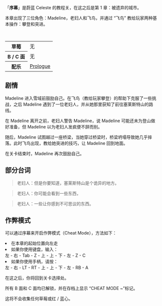 <p>「<strong>序幕</strong>」是蔚蓝 Celeste 的教程关，在这之后是第 1 章：被遗弃的城市。</p>
<p>本章出现了三位角色：Madeline，老妇人和飞鸟，并通过 “飞鸟” 教给玩家两种基本操作：攀登和突进。</p>

<br>

<table>
  <tbody>
    <tr>
      <th>草莓</th>
      <td>无</td>
    </tr>
    <tr>
      <th>B / C 面</th>
      <td>无</td>
    </tr>
    <tr>
      <th>配乐</th>
      <td><a href="https://music.163.com/#/song?id=1341359816">Prologue</a></td>
    </tr>
  </tbody>
</table>

<h2>剧情</h2>
<p>Madeline 进入雪域前鼓励自己。在飞鸟（教给玩家攀登）的帮助下克服了一些挑战，之后 Madeline 遇到了一位老妇人，并从她那里获知了前往塞莱斯特山的路线。</p>
<p>在 Madeline 离开之前，老妇人警告 Madeline，说 Madeline 可能还未为登山做好准备，但 Madeline 以为老妇人发疯便不辞而别。</p>
<p>随后，Madeline 试图越过一座桥梁，当她穿过桥梁时，桥梁坍塌导致她几乎摔落。此时飞鸟出现，教给她突进的技巧，让 Madeline 回到地面。</p>
<p>在关卡结束时，Madeline 再次鼓励自己。</p>

<h2>部分台词</h2>
<blockquote>老妇人：但是你要知道，塞莱斯特山是个诡异的地方。</blockquote>
<blockquote>老妇人：你可能会看到一些东西，</blockquote>
<blockquote>老妇人：一些让你感到不可思议的东西。</blockquote>

<h2>作弊模式</h2>
<p>可以通过序幕来开启作弊模式（Cheat Mode），方法如下：</p>
<li>在本章的起始位置向左走</li>
<li>如果你使用键盘，输入：<br>
	左 - 右 - Tab - Z - 上 - 上 - 下 - 左 - Z - C</li>
<li>如果你使用手柄，请按：<br>
	左 - 右 - LT - RT - 上 - 上 - 下 - 左 - RB - A</li>

<p>在这之后，你将回到关卡选择处。</p>
<p>所有 B 面和 C 面均已解锁，并在存档上显示 “CHEAT MODE ~”标记。</p>
<p>这将不会收集任何草莓或红 / 蓝心。</p>